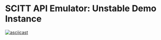 # SCITT API Emulator: Unstable Demo Instance

[![asciicast](https://asciinema.org/a/620184.svg)](https://asciinema.org/a/620184)
